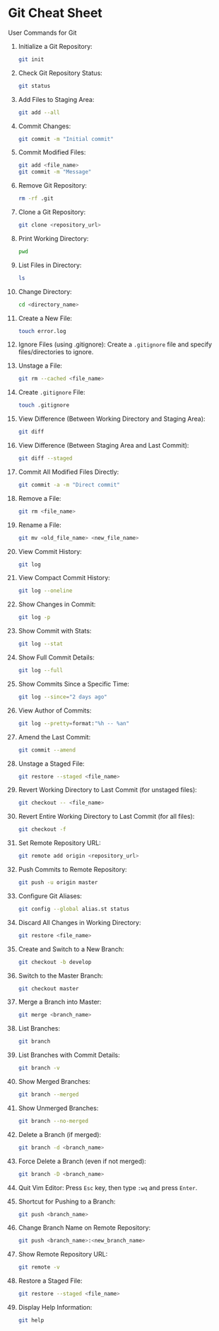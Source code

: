 
# Git Cheat Sheet

User Commands for Git

1. Initialize a Git Repository:
   ```bash
   git init
   ```

2. Check Git Repository Status:
   ```bash
   git status
   ```

3. Add Files to Staging Area:
   ```bash
   git add --all
   ```

4. Commit Changes:
   ```bash
   git commit -m "Initial commit"
   ```

5. Commit Modified Files:
   ```bash
   git add <file_name>
   git commit -m "Message"
   ```

6. Remove Git Repository:
   ```bash
   rm -rf .git
   ```

7. Clone a Git Repository:
   ```bash
   git clone <repository_url>
   ```

8. Print Working Directory:
   ```bash
   pwd
   ```

9. List Files in Directory:
   ```bash
   ls
   ```

10. Change Directory:
    ```bash
    cd <directory_name>
    ```

11. Create a New File:
    ```bash
    touch error.log
    ```

12. Ignore Files (using .gitignore):
    Create a `.gitignore` file and specify files/directories to ignore.

13. Unstage a File:
    ```bash
    git rm --cached <file_name>
    ```

14. Create `.gitignore` File:
    ```bash
    touch .gitignore
    ```

15. View Difference (Between Working Directory and Staging Area):
    ```bash
    git diff
    ```

16. View Difference (Between Staging Area and Last Commit):
    ```bash
    git diff --staged
    ```

17. Commit All Modified Files Directly:
    ```bash
    git commit -a -m "Direct commit"
    ```

18. Remove a File:
    ```bash
    git rm <file_name>
    ```

19. Rename a File:
    ```bash
    git mv <old_file_name> <new_file_name>
    ```

20. View Commit History:
    ```bash
    git log
    ```

21. View Compact Commit History:
    ```bash
    git log --oneline
    ```

22. Show Changes in Commit:
    ```bash
    git log -p
    ```

23. Show Commit with Stats:
    ```bash
    git log --stat
    ```

24. Show Full Commit Details:
    ```bash
    git log --full
    ```

25. Show Commits Since a Specific Time:
    ```bash
    git log --since="2 days ago"
    ```

26. View Author of Commits:
    ```bash
    git log --pretty=format:"%h -- %an"
    ```

27. Amend the Last Commit:
    ```bash
    git commit --amend
    ```

28. Unstage a Staged File:
    ```bash
    git restore --staged <file_name>
    ```

29. Revert Working Directory to Last Commit (for unstaged files):
    ```bash
    git checkout -- <file_name>
    ```

30. Revert Entire Working Directory to Last Commit (for all files):
    ```bash
    git checkout -f
    ```

31. Set Remote Repository URL:
    ```bash
    git remote add origin <repository_url>
    ```

32. Push Commits to Remote Repository:
    ```bash
    git push -u origin master
    ```

33. Configure Git Aliases:
    ```bash
    git config --global alias.st status
    ```

34. Discard All Changes in Working Directory:
    ```bash
    git restore <file_name>
    ```

35. Create and Switch to a New Branch:
    ```bash
    git checkout -b develop
    ```

36. Switch to the Master Branch:
    ```bash
    git checkout master
    ```

37. Merge a Branch into Master:
    ```bash
    git merge <branch_name>
    ```

38. List Branches:
    ```bash
    git branch
    ```

39. List Branches with Commit Details:
    ```bash
    git branch -v
    ```

40. Show Merged Branches:
    ```bash
    git branch --merged
    ```

41. Show Unmerged Branches:
    ```bash
    git branch --no-merged
    ```

42. Delete a Branch (if merged):
    ```bash
    git branch -d <branch_name>
    ```

43. Force Delete a Branch (even if not merged):
    ```bash
    git branch -D <branch_name>
    ```

44. Quit Vim Editor:
    Press `Esc` key, then type `:wq` and press `Enter`.

45. Shortcut for Pushing to a Branch:
    ```bash
    git push <branch_name>
    ```

46. Change Branch Name on Remote Repository:
    ```bash
    git push <branch_name>:<new_branch_name>
    ```

47. Show Remote Repository URL:
    ```bash
    git remote -v
    ```

48. Restore a Staged File:
    ```bash
    git restore --staged <file_name>
    ```

49. Display Help Information:
    ```bash
    git help
    ```

